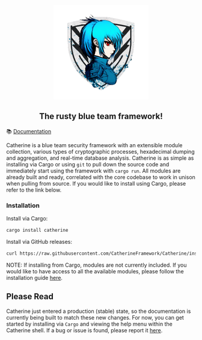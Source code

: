 <div align="center">
    <img src="assets/catherine_icon.png" width="50%" />
</div>

<h2 align="center">
    The rusty blue team framework!
</h2>

📚 [Documentation](https://catherine.azazelm3dj3d.com)

Catherine is a blue team security framework with an extensible module collection, various types of cryptographic processes, hexadecimal dumping and aggregation, and real-time database analysis. Catherine is as simple as installing via Cargo or using `git` to pull down the source code and immediately start using the framework with `cargo run`. All modules are already built and ready, correlated with the core codebase to work in unison when pulling from source. If you would like to install using Cargo, please refer to the link below.

### Installation
Install via Cargo:
```bash
cargo install catherine
```

Install via GitHub releases:
```bash
curl https://raw.githubusercontent.com/CatherineFramework/Catherine/install.sh | sh
```

NOTE: If installing from Cargo, modules are not currently included. If you would like to have access to all the available modules, please follow the installation guide [here](https://github.com/CatherineFramework/modules/blob/main/INSTALLATION.md).

## Please Read
Catherine just entered a production (stable) state, so the documentation is currently being built to match these new changes. For now, you can get started by installing via `Cargo` and viewing the help menu within the Catherine shell. If a bug or issue is found, please report it [here](https://github.com/CatherineFramework/Catherine/issues).